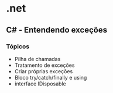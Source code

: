 # .net

## C# - Entendendo exceções

### Tópicos

- Pilha de chamadas
- Tratamento de exceções
- Criar próprias exceções
- Bloco try/catch/finally e using
- interface IDisposable